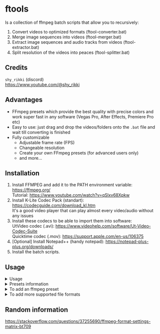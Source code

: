 # ftools
Is a collection of ffmpeg batch scripts that allow you to recursively:  
1. Convert videos to optimized formats (ftool-converter.bat)  
2. Merge image sequences into videos (ftool-merger.bat)  
3. Extract image sequences and audio tracks from videos (ftool-extractor.bat)  
4. Split resolution of the videos into peaces (ftool-splitter.bat)  

## Credits
`shy_rikki` (discord)  
https://www.youtube.com/@shy_rikki  

## Advantages
- FFmpeg presets which provide the best quality with precise colors and work super fast in any software (Vegas Pro, After Effects, Premiere Pro etc)
- Easy to use: just drag and drop the videos/folders onto the `.bat` file and wait till converting is finished
- Fully customizable
  - Adjustable frame rate (FPS)
  - Changeable resolution
  - Create your own FFmpeg presets (for advanced users only)
  - and more...

## Installation
1. Install FFMPEG and add it to the PATH environment variable: https://ffmpeg.org/  
Tutorial: https://www.youtube.com/watch?v=qSlxv68Xpkw  
2. Install K-Lite Codec Pack (standart): https://codecguide.com/download_kl.htm  
It's a good video player that can play almost every video/audio without any issues  
3. Install these codecs to be able to import them into software:  
UtVideo codec (.avi): https://www.videohelp.com/software/Ut-Video-Codec-Suite  
Quicktime codec (.mov): https://support.apple.com/en-us/106375  
4. [Optional] Install Notepad++ (handy notepad): https://notepad-plus-plus.org/downloads/  
5. Install the batch scripts.  



## Usage

<details>
<summary> Usage </summary>
<br>

1. Edit ftool-converter.bat with a notepad and adjust the settings (preset, fps etc.)  
2. Make sure videos and folders don't have special symbols such as `% ^ = & , ;` etc in their names (dashes "-" , underscores "_", english and other languages are safe to use)  
3. Drag all the videos and folders with videos you want to convert onto the `ftool-converter.bat`  
4. Wait till converting is finished  
5. Enjoy your converted videos  

During converting pay big attention to [Input] and [Output] paths and rename files/folders which are causing errors  

<br>
</details>



<details>
<summary> Presets information </summary>
<br>

### UTVIDEO (.avi)  
Requirement: Ut Video Codec (https://www.videohelp.com/software/Ut-Video-Codec-Suite)  
`utalpha` -> true lossless quality, supports an alpha channel (best choise if you wanna keep the original quality)  
`uttrue`  -> true lossless quality (best choise if you wanna keep the original quality, especially on depth/normal maps)  

### QUICKTIME (.mov)  
Requirement: Quicktime Codec (https://support.apple.com/en-us/106375)  
Issues: 1. prores doesn't support 8k+ resolution (use proresxq instead)  
2. proresxq doesn't work in vegas 18 and lower.  
3. Low contrast bug in vegas 18 and lower. You can't fix it.  
`proresxq` -> supports an alpha channel (best choise for rendering short videos (less than 1 minute) to youtube)  
`prores`   -> supports an alpha channel (much smaller size compared to utalpha)  

### X264 YUV420 (.mp4)  
Issues:  
1. Doesn't work with odd values resolutions (ex: 1920x815 = BAD; 1920x816 = GOOD)  
2. Low contrast bug in vegas 18 and lower.  
To fix it adjust project settings (ignore ACES options if you don't have them):  
'Pixel format: 32-bit (full range)'  
'Compositing gamma: 2.222'  
'ACES version: 1.0'  
'ACES color space: Default'  
'View transform: Off'.  
`lossless` -> best choise for rendering long videos (1 minute+) to youtube due to small size  
`good`     -> best balance  
`lite`     -> good for sharing, because of super small size  

### ALL  
`all` -> will render a video in all presets, so you can test which one you like the most  

### What to choose?  
**Quality (best to worst):** utalpha = uttrue > proresxq > prores > lossless13 > good > lite  
**Size (lowest to biggest):** lite < good < lossless < prores < uttrue < proresxq < utalpha  
**Playback speed (fastest to slowest):** uttrue > utalpha > lite > good > lossless > prores > proresxq  
**Converting time (fastest to slowest):** uttrue < utalpha < lite < prores < proresxq < good < lossless  

<br>
</details>



<details>
<summary> To add an ffmpeg preset </summary>
<br>

1. Make a preset 
![image](https://github.com/user-attachments/assets/cafd32ea-3ad4-4d01-bd4b-f254fa6f473e)  
2. Specify the extension your new preset has
![image](https://github.com/user-attachments/assets/fd3f6160-ca4f-4d19-b44b-1bce369a25b3)  
3. [Optional] Specify the preset in `render_all_presets` function to make "all" preset work correctly  
![image](https://github.com/user-attachments/assets/1c618a9d-689b-4530-a35f-b9409bbce2b0)  

<br>
</details>



<details>
<summary> To add more supported file formats </summary>
<br>

![image](https://github.com/user-attachments/assets/a1c44d34-c86a-4afa-9e4e-3f144ca3b60b)  
![image](https://github.com/user-attachments/assets/c7bc2f59-3936-445c-af5b-2f1cc2d69304)  

<br>
</details>

## Random information
https://stackoverflow.com/questions/37255690/ffmpeg-format-settings-matrix-bt709  
